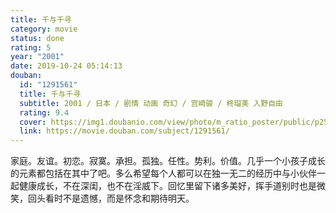```yaml
---
title: 千与千寻
category: movie
status: done
rating: 5
year: "2001"
date: 2019-10-24 05:14:13
douban:
  id: "1291561"
  title: 千与千寻
  subtitle: 2001 / 日本 / 剧情 动画 奇幻 / 宫崎骏 / 柊瑠美 入野自由
  rating: 9.4
  cover: https://img1.doubanio.com/view/photo/m_ratio_poster/public/p2557573348.jpg
  link: https://movie.douban.com/subject/1291561/
---
```


家庭。友谊。初恋。寂寞。承担。孤独。任性。势利。价值。几乎一个小孩子成长的元素都包括在其中了吧。多么希望每个人都可以在独一无二的经历中与小伙伴一起健康成长，不在深闺，也不在淫威下。回忆里留下诸多美好，挥手道别时也是微笑，回头看时不是遗憾，而是怀念和期待明天。